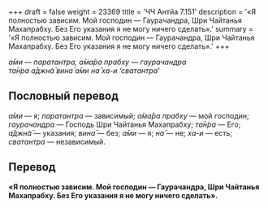 +++
draft = false
weight = 23369
title = 'ЧЧ Антйа 7.151'
description = '«Я полностью зависим. Мой господин — Гаурачандра, Шри Чайтанья Махапрабху. Без Его указания я не могу ничего сделать».'
summary = '«Я полностью зависим. Мой господин — Гаурачандра, Шри Чайтанья Махапрабху. Без Его указания я не могу ничего сделать».'
+++

_а̄ми — паратантра, а̄ма̄ра прабху — гаурачандра  
та̄н̇ра а̄джн̃а̄ вина̄ а̄ми на̄ ха-и ‘сватантра’_

## Пословный перевод

_а̄ми_ — я; _паратантра_ — зависимый; _а̄ма̄ра_ _прабху_ — мой господин; _гаурачандра_ — Господь Шри Чайтанья Махапрабху; _та̄н̇ра_ — Его; _а̄джн̃а̄_ — указания; _вина̄_ — без; _а̄ми_ — я; _на̄_ — не; _ха_\-_и_ — есть; _сватантра_ — независимый.

## Перевод

**«Я полностью зависим. Мой господин — Гаурачандра, Шри Чайтанья Махапрабху. Без Его указания я не могу ничего сделать».**
